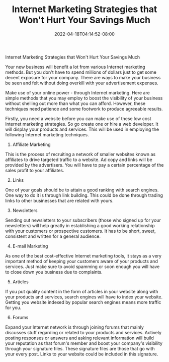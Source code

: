 ﻿---
title: "Internet Marketing Strategies that Won't Hurt Your Savings Much"
date: 2022-04-18T04:14:52-08:00
description: "25 articles marketing Tips for Web Success"
featured_image: "/images/25 articles marketing.jpg"
tags: ["25 articles marketing"]
---

Internet Marketing Strategies that Won't Hurt Your Savings Much

Your new business will benefit a lot from various Internet marketing methods. But you don't have to spend millions of dollars just to get some decent exposure for your company. There are ways to make your business be seen and felt without doing overkill with your advertisement expenses.

Make use of your online power - through Internet marketing. Here are simple methods that you may employ to boost the visibility of your business without shelling out more than what you can afford. However, these techniques need patience and some footwork to produce agreeable results. 

Firstly, you need a website before you can make use of these low cost Internet marketing strategies. So go create one or hire a web developer. It will display your products and services. This will be used in employing the following Internet marketing techniques.

1. Affiliate Marketing 

This is the process of recruiting a network of smaller websites known as affiliates to drive targeted traffic to a website. Ad copy and links will be provided by the advertisers. You will have to pay a certain percentage of the sales profit to your affiliates.

2. Links

One of your goals should be to attain a good ranking with search engines. One way to do it is through link building. This could be done through trading links to other businesses that are related with yours.

3. Newsletters

Sending out newsletters to your subscribers (those who signed up for your newsletters) will help greatly in establishing a good working relationship with your customers or prospective customers. It has to be short, sweet, consistent and written for a general audience.

4. E-mail Marketing

As one of the best cost-effective Internet marketing tools, it stays as a very important method of keeping your customers aware of your products and services. Just make sure to avoid spamming or soon enough you will have to close down you business due to complaints. 

5. Articles

If you put quality content in the form of articles in your website along with your products and services, search engines will have to index your website. Getting you website indexed by popular search engines means more traffic for you.

6. Forums

Expand your Internet network is through joining forums that mainly discusses stuff regarding or related to your products and services. Actively posting responses or answers and asking relevant information will build your reputation as that forum's member and boost your company's visibility through your signature files. These signature files are those that go with your every post. Links to your website could be included in this signature. 




